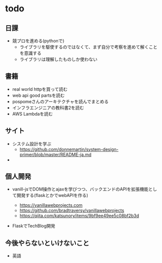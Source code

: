 # todo

## 日課
- 競プロを進める(pythonで)
  - ライブラリを駆使するのではなくて、まず自分で考察を進めて解くことを意識する
  - ライブラリは理解したものしか使わない

## 書籍
- real world httpを買って読む
- web api good partsを読む
- pospomeさんのアーキテクチャを読んでまとめる
- インフラエンジニアの教科書2を読む
- AWS Lambdaを読む

## サイト
- システム設計を学ぶ
  - https://github.com/donnemartin/system-design-primer/blob/master/README-ja.md
- 

## 個人開発
- vanill-jsでDOM操作とajaxを学びつつ、バックエンドのAPIを拡張機能として開発する(flaskとかでwebAPIを作る)
  - https://vanillawebprojects.com
  - https://github.com/bradtraversy/vanillawebprojects
  - https://qiita.com/katsunory/items/9bf9ee49ee5c08bf2b3d

- FlaskでTechBlog開発

## 今後やらないといけないこと
- 英語
